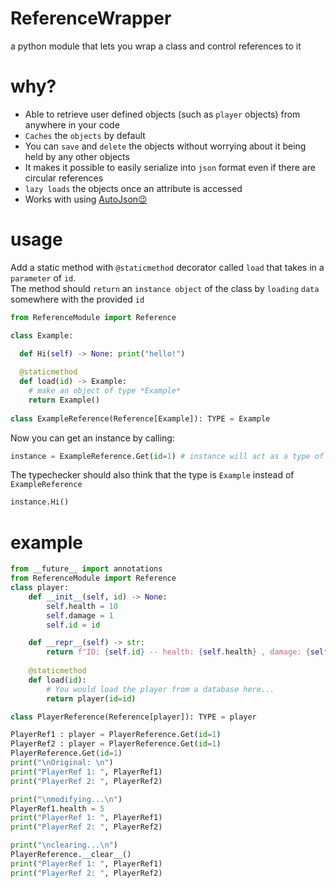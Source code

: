 # ReferenceWrapper
a python module that lets you wrap a class and control references to it

# why?
* Able to retrieve user defined objects (such as `player` objects) from anywhere in your code 
* `Caches` the `objects` by default 
* You can `save` and `delete` the objects without worrying about it being held by any other objects
* It makes it possible to easily serialize into `json` format even if there are circular references
* `lazy loads` the objects once an attribute is accessed
* Works with using [AutoJson😉](https://github.com/fabyanMikhael/Auto-Json)

# usage
Add a static method with `@staticmethod` decorator called `load` that takes in a `parameter` of `id`. \
The method should `return` an `instance object` of the class by `loading` `data` somewhere with the provided `id`
```py
from ReferenceModule import Reference

class Example:

  def Hi(self) -> None: print("hello!")
  
  @staticmethod
  def load(id) -> Example:
    # make an object of type *Example*
    return Example()
    
class ExampleReference(Reference[Example]): TYPE = Example
```
Now you can get an instance by calling: 
```py
instance = ExampleReference.Get(id=1) # instance will act as a type of Example
```
The typechecker should also think that the type is `Example` instead of `ExampleReference`
```py
instance.Hi()
```

# example

```py
from __future__ import annotations
from ReferenceModule import Reference
class player:
    def __init__(self, id) -> None:
        self.health = 10
        self.damage = 1
        self.id = id

    def __repr__(self) -> str:
        return f"ID: {self.id} -- health: {self.health} , damage: {self.damage}"
    
    @staticmethod
    def load(id):
        # You would load the player from a database here...
        return player(id=id)

class PlayerReference(Reference[player]): TYPE = player

PlayerRef1 : player = PlayerReference.Get(id=1)
PlayerRef2 : player = PlayerReference.Get(id=1)
PlayerReference.Get(id=1)
print("\nOriginal: \n")
print("PlayerRef 1: ", PlayerRef1)
print("PlayerRef 2: ", PlayerRef2)

print("\nmodifying...\n")
PlayerRef1.health = 5
print("PlayerRef 1: ", PlayerRef1)
print("PlayerRef 2: ", PlayerRef2)

print("\nclearing...\n")
PlayerReference.__clear__()
print("PlayerRef 1: ", PlayerRef1)
print("PlayerRef 2: ", PlayerRef2)
```
